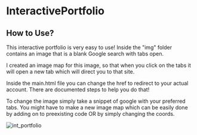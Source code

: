 # InteractivePortfolio

## How to Use?

This interactive portfolio is very easy to use! Inside the "img" folder contains an image that is a blank Google search with tabs open.

I created an image map for this image, so that when you click on the tabs it will open a new tab which will direct you to that site. 

Inside the main.html file you can change the href to redirect to your actual account. There are documented steps to help you do that!

To change the image simply take a snippet of google with your preferred tabs. You might have to make a new image map which can be easily done by adding on to preexisting code OR by simply changing the coords.

![int_portfolio](https://github.com/user-attachments/assets/ae1316fe-549e-4981-bd8d-165a8ef6102d)
